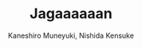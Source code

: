 --- 
slug: "jagaaaaaan"
title: "Jagaaaaaan"
publishdate: "2019-01-03"
src: "https://365manga.net/manga/jagaaaaaan"
author: "Kaneshiro Muneyuki, Nishida Kensuke"
image: "https://data.365manga.net/images/thumbnails/32583-jagaaaaaan.jpg"
tags: ["Action","Comedy","Drama","Horror","Mature","Mystery","Seinen","Supernatural"]
chapters: ["Chapter 60 ","Chapter 59 ","Chapter 58 ","Chapter 57: Half-fractured Human ","Chapter 56: Happy Birthday ","Chapter 55: S.k.a.t. ","Chapter 54 ","Chapter 53: I Want To Be Together With You ","Chapter 52 ","Chapter 51 ","Chapter 50: Maximum Charge ","Chapter 49 ","Chapter 48: Become My Right Arm ","Chapter 47 ","Chapter 46: Who Will Kill Him ","Chapter 45 ","Chapter 44: Damn ","Chapter 43: Reason For Existence ","Chapter 42: Justice And Devil ","Chapter 41: Wiped Out ","Chapter 40 ","Chapter 39 ","Chapter 38 ","Chapter 37 ","Chapter 36 ","Chapter 35 ","Chapter 34 ","Chapter 33 ","Chapter 32 ","Chapter 31 ","Chapter 30 ","Chapter 29 ","Chapter 28 ","Chapter 27 ","Chapter 26 ","Chapter 25 ","Chapter 24 ","Chapter 23 ","Chapter 22 ","Chapter 21 ","Chapter 20 ","Chapter 19 ","Chapter 18 ","Chapter 17 ","Chapter 16 ","Chapter 15 ","Chapter 14 ","Chapter 13: Love ","Chapter 12 ","Chapter 11 ","Chapter 10 ","Chapter 9 ","Chapter 8 ","Chapter 7 ","Chapter 6 ","Chapter 5 ","Chapter 4 ","Chapter 3 ","Chapter 2 ","Chapter 1"]
chapterlinks: ["https://365manga.net/jagaaaaaan/chapter-60.html","https://365manga.net/jagaaaaaan/chapter-59.html","https://365manga.net/jagaaaaaan/chapter-58.html","https://365manga.net/jagaaaaaan/chapter-57.html","https://365manga.net/jagaaaaaan/chapter-56.html","https://365manga.net/jagaaaaaan/chapter-55.html","https://365manga.net/jagaaaaaan/chapter-54.html","https://365manga.net/jagaaaaaan/chapter-53.html","https://365manga.net/jagaaaaaan/chapter-52.html","https://365manga.net/jagaaaaaan/chapter-51.html","https://365manga.net/jagaaaaaan/chapter-50.html","https://365manga.net/jagaaaaaan/chapter-49.html","https://365manga.net/jagaaaaaan/chapter-48.html","https://365manga.net/jagaaaaaan/chapter-47.html","https://365manga.net/jagaaaaaan/chapter-46.html","https://365manga.net/jagaaaaaan/chapter-45.html","https://365manga.net/jagaaaaaan/chapter-44.html","https://365manga.net/jagaaaaaan/chapter-43.html","https://365manga.net/jagaaaaaan/chapter-42.html","https://365manga.net/jagaaaaaan/chapter-41.html","https://365manga.net/jagaaaaaan/chapter-40.html","https://365manga.net/jagaaaaaan/chapter-39.html","https://365manga.net/jagaaaaaan/chapter-38.html","https://365manga.net/jagaaaaaan/chapter-37.html","https://365manga.net/jagaaaaaan/chapter-36.html","https://365manga.net/jagaaaaaan/chapter-35.html","https://365manga.net/jagaaaaaan/chapter-34.html","https://365manga.net/jagaaaaaan/chapter-33.html","https://365manga.net/jagaaaaaan/chapter-32.html","https://365manga.net/jagaaaaaan/chapter-31.html","https://365manga.net/jagaaaaaan/chapter-30.html","https://365manga.net/jagaaaaaan/chapter-29.html","https://365manga.net/jagaaaaaan/chapter-28.html","https://365manga.net/jagaaaaaan/chapter-27.html","https://365manga.net/jagaaaaaan/chapter-26.html","https://365manga.net/jagaaaaaan/chapter-25.html","https://365manga.net/jagaaaaaan/chapter-24.html","https://365manga.net/jagaaaaaan/chapter-23.html","https://365manga.net/jagaaaaaan/chapter-22.html","https://365manga.net/jagaaaaaan/chapter-21.html","https://365manga.net/jagaaaaaan/chapter-20.html","https://365manga.net/jagaaaaaan/chapter-19.html","https://365manga.net/jagaaaaaan/chapter-18.html","https://365manga.net/jagaaaaaan/chapter-17.html","https://365manga.net/jagaaaaaan/chapter-16.html","https://365manga.net/jagaaaaaan/chapter-15.html","https://365manga.net/jagaaaaaan/chapter-14.html","https://365manga.net/jagaaaaaan/chapter-13.html","https://365manga.net/jagaaaaaan/chapter-12.html","https://365manga.net/jagaaaaaan/chapter-11.html","https://365manga.net/jagaaaaaan/chapter-10.html","https://365manga.net/jagaaaaaan/chapter-9.html","https://365manga.net/jagaaaaaan/chapter-8.html","https://365manga.net/jagaaaaaan/chapter-7.html","https://365manga.net/jagaaaaaan/chapter-6.html","https://365manga.net/jagaaaaaan/chapter-5.html","https://365manga.net/jagaaaaaan/chapter-4.html","https://365manga.net/jagaaaaaan/chapter-3.html","https://365manga.net/jagaaaaaan/chapter-2.html","https://365manga.net/jagaaaaaan/chapter-1.html"]
description: "Shintarou Jagasaki, who is a neighborhood police officer, lives with his girlfriend while working a job that is killing him slowly with annoyance. It looks like he will end up marrying soon and live a boring life with a nuclear family - a grim future for a guy with dreams! One such day, a mysterious monster appeared on the train and he suddenly can shoot with his right hand like Master Buppanatsu, the eggplant mascot of his city!"
---